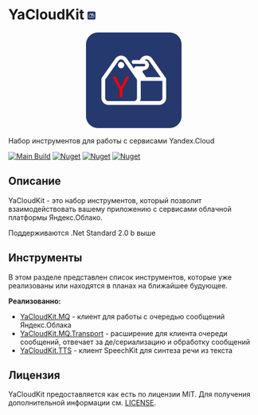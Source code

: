 # YaCloudKit ![](./Assets/icon-main.png)
<p align="center">
    <img src="./Assets/logo-main.png">
</p>
Набор инструментов для работы с сервисами Yandex.Cloud

[![Main Build](https://github.com/gkurbesov/YaCloudKit/actions/workflows/main.yml/badge.svg)](https://github.com/gkurbesov/YaCloudKit/actions/workflows/main.yml)
[![Nuget](https://img.shields.io/nuget/v/YaCloudKit.MQ?label=MQ)](https://www.nuget.org/packages/YaCloudKit.MQ)
[![Nuget](https://img.shields.io/nuget/v/YaCloudKit.TTS?label=TTS)](https://www.nuget.org/packages/YaCloudKit.TTS)
[![Nuget](https://img.shields.io/nuget/v/YaCloudKit.IAM?label=IAM)](https://www.nuget.org/packages/YaCloudKit.IAM)
## Описание
YaCloudKit - это набор инструментов, который позволит взаимодействовать вашему приложению с сервисами облачной платформы Яндекс.Облако.

Поддерживаются .Net Standard 2.0 b выше

## Инструменты
В этом разделе представлен список инструментов, которые уже реализованы или находятся в планах на ближайшее будующее.

**Реализованно:**
- [YaCloudKit.MQ](./YaCloudKit.MQ) - клиент для работы с очередью сообщений Яндекс.Облака
- [YaCloudKit.MQ.Transport](./YaCloudKit.MQ.Transport) - расширение для клиента очереди сообщений, отвечает за де/сериализацию и обработку сообщений
- [YaCloudKit.TTS](./YaCloudKit.TTS) - клиент SpeechKit для синтеза речи из текста

## Лицензия
YaCloudKit предоставляется как есть по лицензии MIT. Для получения дополнительной информации см. [LICENSE](./LICENSE).

